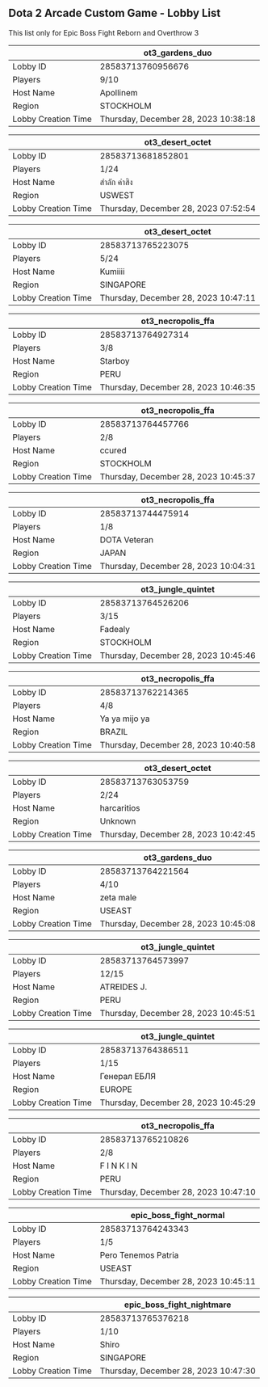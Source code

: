## Dota 2 Arcade Custom Game - Lobby List

This list only for Epic Boss Fight Reborn and Overthrow 3

|  | ot3_gardens_duo |
| ------ | ------ |
| Lobby ID | 28583713760956676 |
| Players | 9/10 |
| Host Name | Apollinem |
| Region | STOCKHOLM |
| Lobby Creation Time | Thursday, December 28, 2023 10:38:18 |


|  | ot3_desert_octet |
| ------ | ------ |
| Lobby ID | 28583713681852801 |
| Players | 1/24 |
| Host Name | สำลัก คำสิง |
| Region | USWEST |
| Lobby Creation Time | Thursday, December 28, 2023 07:52:54 |


|  | ot3_desert_octet |
| ------ | ------ |
| Lobby ID | 28583713765223075 |
| Players | 5/24 |
| Host Name | Kumiiii |
| Region | SINGAPORE |
| Lobby Creation Time | Thursday, December 28, 2023 10:47:11 |


|  | ot3_necropolis_ffa |
| ------ | ------ |
| Lobby ID | 28583713764927314 |
| Players | 3/8 |
| Host Name | Starboy |
| Region | PERU |
| Lobby Creation Time | Thursday, December 28, 2023 10:46:35 |


|  | ot3_necropolis_ffa |
| ------ | ------ |
| Lobby ID | 28583713764457766 |
| Players | 2/8 |
| Host Name | ccured |
| Region | STOCKHOLM |
| Lobby Creation Time | Thursday, December 28, 2023 10:45:37 |


|  | ot3_necropolis_ffa |
| ------ | ------ |
| Lobby ID | 28583713744475914 |
| Players | 1/8 |
| Host Name | DOTA Veteran |
| Region | JAPAN |
| Lobby Creation Time | Thursday, December 28, 2023 10:04:31 |


|  | ot3_jungle_quintet |
| ------ | ------ |
| Lobby ID | 28583713764526206 |
| Players | 3/15 |
| Host Name | Fadealy |
| Region | STOCKHOLM |
| Lobby Creation Time | Thursday, December 28, 2023 10:45:46 |


|  | ot3_necropolis_ffa |
| ------ | ------ |
| Lobby ID | 28583713762214365 |
| Players | 4/8 |
| Host Name | Ya ya mijo ya |
| Region | BRAZIL |
| Lobby Creation Time | Thursday, December 28, 2023 10:40:58 |


|  | ot3_desert_octet |
| ------ | ------ |
| Lobby ID | 28583713763053759 |
| Players | 2/24 |
| Host Name | harcaritios |
| Region | Unknown |
| Lobby Creation Time | Thursday, December 28, 2023 10:42:45 |


|  | ot3_gardens_duo |
| ------ | ------ |
| Lobby ID | 28583713764221564 |
| Players | 4/10 |
| Host Name | zeta male |
| Region | USEAST |
| Lobby Creation Time | Thursday, December 28, 2023 10:45:08 |


|  | ot3_jungle_quintet |
| ------ | ------ |
| Lobby ID | 28583713764573997 |
| Players | 12/15 |
| Host Name | ATREIDES J. |
| Region | PERU |
| Lobby Creation Time | Thursday, December 28, 2023 10:45:51 |


|  | ot3_jungle_quintet |
| ------ | ------ |
| Lobby ID | 28583713764386511 |
| Players | 1/15 |
| Host Name | Генерал ЕБЛЯ |
| Region | EUROPE |
| Lobby Creation Time | Thursday, December 28, 2023 10:45:29 |


|  | ot3_necropolis_ffa |
| ------ | ------ |
| Lobby ID | 28583713765210826 |
| Players | 2/8 |
| Host Name | F I N K I N |
| Region | PERU |
| Lobby Creation Time | Thursday, December 28, 2023 10:47:10 |


|  | epic_boss_fight_normal |
| ------ | ------ |
| Lobby ID | 28583713764243343 |
| Players | 1/5 |
| Host Name | Pero Tenemos Patria |
| Region | USEAST |
| Lobby Creation Time | Thursday, December 28, 2023 10:45:11 |


|  | epic_boss_fight_nightmare |
| ------ | ------ |
| Lobby ID | 28583713765376218 |
| Players | 1/10 |
| Host Name | Shiro |
| Region | SINGAPORE |
| Lobby Creation Time | Thursday, December 28, 2023 10:47:30 |



